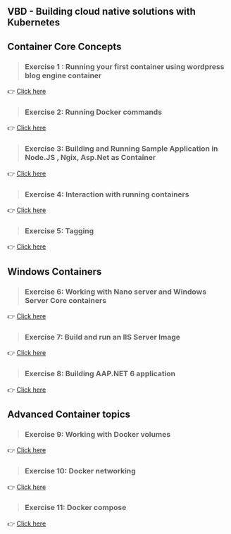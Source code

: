 
## VBD - Building cloud native solutions with Kubernetes 

## Container Core Concepts

> ### Exercise 1 : Running your first container using wordpress blog engine container 
:point_right: <a href="https://github.com/rjayapra/vbd-cloud-native-apps-kubernetes/blob/main/labs/Exercise%201.md">Click here</a>

> ### Exercise 2: Running Docker commands 
:point_right: <a href="https://github.com/rjayapra/vbd-cloud-native-apps-kubernetes/blob/main/labs/Exercise%202.md">Click here</a>

> ### Exercise 3: Building and Running Sample Application in Node.JS , Ngix, Asp.Net as Container
:point_right: <a href="https://github.com/rjayapra/vbd-cloud-native-apps-kubernetes/blob/main/labs/Exercise%203.md">Click here</a>

> ### Exercise 4: Interaction with running containers
:point_right: <a href="https://github.com/rjayapra/vbd-cloud-native-apps-kubernetes/blob/main/labs/Exercise%204.md">Click here</a>

> ### Exercise 5: Tagging
:point_right: <a href="https://github.com/rjayapra/vbd-cloud-native-apps-kubernetes/blob/main/labs/Exercise%205.md">Click here</a>

## Windows Containers

> ### Exercise 6: Working with Nano server and Windows Server Core containers 
:point_right: <a href="https://github.com/rjayapra/vbd-cloud-native-apps-kubernetes/blob/main/labs/Exercise%206.md">Click here</a>

> ### Exercise 7: Build and run an IIS Server Image
:point_right: <a href="https://github.com/rjayapra/vbd-cloud-native-apps-kubernetes/blob/main/labs/Exercise%207.md">Click here</a>

> ### Exercise 8: Building AAP.NET 6 application
:point_right: <a href="https://github.com/rjayapra/vbd-cloud-native-apps-kubernetes/blob/main/labs/Exercise%208.md">Click here</a>

## Advanced Container topics

> ### Exercise 9: Working with Docker volumes
:point_right: <a href="https://github.com/rjayapra/vbd-cloud-native-apps-kubernetes/blob/main/labs/Exercise%209.md">Click here</a>

> ### Exercise 10: Docker networking
:point_right: <a href="https://github.com/rjayapra/vbd-cloud-native-apps-kubernetes/blob/main/labs/Exercise%2010.md">Click here</a>

> ### Exercise 11: Docker compose
:point_right: <a href="https://github.com/rjayapra/vbd-cloud-native-apps-kubernetes/blob/main/labs/Exercise%2011.md">Click here</a>
